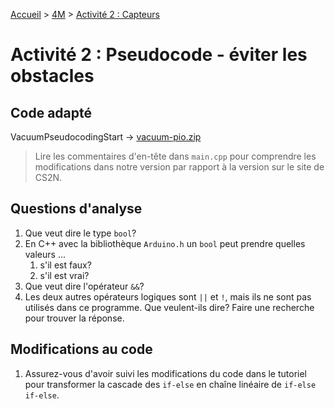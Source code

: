 [Accueil](./index.md) > [4M](./accueil4M.md#projet-7--mouvement-avec-mission) > [Activité 2 : Capteurs](./p7-4m_act2.md)

# Activité 2 : Pseudocode - éviter les obstacles

## Code adapté

VacuumPseudocodingStart -> [vacuum-pio.zip](./assets/code/platformio/vacuum-pio.zip)

> Lire les commentaires d'en-tête dans `main.cpp` pour comprendre les modifications dans notre version par rapport à la version sur le site de CS2N.

## Questions d'analyse

1. Que veut dire le type `bool`?
1. En C++ avec la bibliothèque `Arduino.h` un `bool` peut prendre quelles valeurs ...
   1. s'il est faux?
   1. s'il est vrai?
1. Que veut dire l'opérateur `&&`? 
1. Les deux autres opérateurs logiques sont `||` et `!`, mais ils ne sont pas utilisés dans ce programme. Que veulent-ils dire? Faire une recherche pour trouver la réponse.

## Modifications au code

1. Assurez-vous d'avoir suivi les modifications du code dans le tutoriel pour transformer la cascade des `if-else` en chaîne linéaire de `if-else if-else`.
